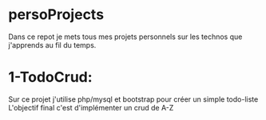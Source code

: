 # persoProjects
Dans ce  repot je mets tous mes projets personnels sur les technos que j'apprends au fil du temps.
#  1-TodoCrud:
Sur ce projet  j'utilise php/mysql et bootstrap pour créer un simple todo-liste
L'objectif final c'est d'implémenter un crud de A-Z
